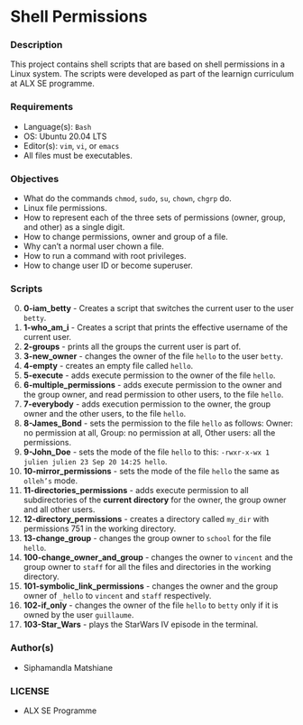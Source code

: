 # Shell Permissions

### Description
This project contains shell scripts that are based on shell permissions in a Linux system. The scripts were developed as part of the learnign curriculum at ALX SE programme.

### Requirements
* Language(s): `Bash`
* OS: Ubuntu 20.04 LTS
* Editor(s): `vim`, `vi`, or `emacs`
* All files must be executables.

### Objectives
* What do the commands `chmod`, `sudo`, `su`, `chown`, `chgrp` do.
* Linux file permissions.
* How to represent each of the three sets of permissions (owner, group, and other) as a single digit.
* How to change permissions, owner and group of a file.
* Why can’t a normal user chown a file.
* How to run a command with root privileges.
* How to change user ID or become superuser.

### Scripts
0. **0-iam_betty** - Creates a script that switches the current user to the user `betty`.<br>
1. **1-who_am_i** - Creates a script that prints the effective username of the current user.<br>
2. **2-groups** - prints all the groups the current user is part of.<br>
3. **3-new_owner** - changes the owner of the file `hello` to the user `betty`.<br>
4. **4-empty** - creates an empty file called `hello`.<br>
5. **5-execute** - adds execute permission to the owner of the file `hello`.<br>
6. **6-multiple_permissions** - adds execute permission to the owner and the group owner, and read permission to other users, to the file `hello`.<br>
7. **7-everybody** - adds execution permission to the owner, the group owner and the other users, to the file `hello`.<br>
8. **8-James_Bond** - sets the permission to the file `hello` as follows: Owner: no permission at all, Group: no permission at all, Other users: all the permissions.<br>
9. **9-John_Doe** - sets the mode of the file `hello` to this: `-rwxr-x-wx 1 julien julien 23 Sep 20 14:25 hello`.<br>
10. **10-mirror_permissions** - sets the mode of the file `hello` the same as `olleh’s` mode.<br>
11. **11-directories_permissions** - adds execute permission to all subdirectories of the **current directory** for the owner, the group owner and all other users.<br>
12. **12-directory_permissions** - creates a directory called `my_dir` with permissions 751 in the working directory.<br>
13. **13-change_group** - changes the group owner to `school` for the file `hello`.<br>
14. **100-change_owner_and_group** - changes the owner to `vincent` and the group owner to `staff` for all the files and directories in the working directory.<br>
15. **101-symbolic_link_permissions** - changes the owner and the group owner of `_hello` to `vincent` and `staff` respectively.<br>
16. **102-if_only** - changes the owner of the file `hello` to `betty` only if it is owned by the user `guillaume`.<br>
17. **103-Star_Wars** - plays the StarWars IV episode in the terminal.<br>

### Author(s)
* Siphamandla Matshiane

### LICENSE
* ALX SE Programme

